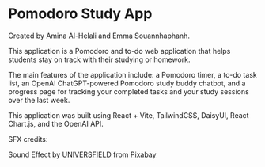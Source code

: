 # Pomodoro Study App


Created by Amina Al-Helali and Emma Souannhaphanh.

This application is a Pomodoro and to-do web application that helps students stay on track with their studying or homework. 

The main features of the application include: a Pomodoro timer, a to-do task list, an OpenAI ChatGPT-powered Pomodoro study buddy chatbot, and a progress page for tracking your completed tasks and your study sessions over the last week.

This application was built using React + Vite, TailwindCSS, DaisyUI, React Chart.js, and the OpenAI API.

SFX credits: 

Sound Effect by <a href="https://pixabay.com/users/universfield-28281460/?utm_source=link-attribution&utm_medium=referral&utm_campaign=music&utm_content=142971">UNIVERSFIELD</a> from <a href="https://pixabay.com/sound-effects//?utm_source=link-attribution&utm_medium=referral&utm_campaign=music&utm_content=142971">Pixabay</a>